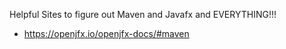 Helpful Sites to figure out Maven and Javafx and EVERYTHING!!!

- https://openjfx.io/openjfx-docs/#maven
